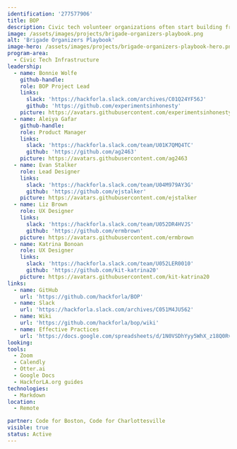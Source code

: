 ```yaml
---
identification: '277577906'
title: BOP
description: Civic tech volunteer organizations often start building from scratch, which uses up valuable resources (time, labor and momentum).  This project aims to improve existing structures and create new ones that make it easier to share replicable processes and practices so that organizers and members can iterate on each other's work, improving outcomes for the civic tech ecosystem.
image: /assets/images/projects/brigade-organizers-playbook.png
alt: 'Brigade Organizers Playbook'
image-hero: /assets/images/projects/brigade-organizers-playbook-hero.png
program-area: 
  - Civic Tech Infrastructure
leadership:
  - name: Bonnie Wolfe
    github-handle:
    role: BOP Project Lead
    links:
      slack: 'https://hackforla.slack.com/archives/C01Q24YF56J'
      github: 'https://github.com/experimentsinhonesty'
    picture: https://avatars.githubusercontent.com/experimentsinhonesty
  - name: Aleiya Gafar
    github-handle:
    role: Product Manager
    links:
      slack: 'https://hackforla.slack.com/team/U01K7QMQ4TC'
      github: 'https://github.com/ag2463'
    picture: https://avatars.githubusercontent.com/ag2463
  - name: Evan Stalker
    role: Lead Designer
    links:
      slack: 'https://hackforla.slack.com/team/U04M979AY3G'
      github: 'https://github.com/ejstalker'
    picture: https://avatars.githubusercontent.com/ejstalker
  - name: Liz Brown
    role: UX Designer
    links:
      slack: 'https://hackforla.slack.com/team/U052DR4HVJS'
      github: 'https://github.com/ermbrown'
    picture: https://avatars.githubusercontent.com/ermbrown
  - name: Katrina Bonoan 
    role: UX Designer
    links:
      slack: 'https://hackforla.slack.com/team/U052LER0010'
      github: 'https://github.com/kit-katrina20'
    picture: https://avatars.githubusercontent.com/kit-katrina20
links:
  - name: GitHub
    url: 'https://github.com/hackforla/BOP'
  - name: Slack
    url: 'https://hackforla.slack.com/archives/C051M4JU562'
  - name: Wiki
    url: 'https://github.com/hackforla/bop/wiki'
  - name: Effective Practices
    url: 'https://docs.google.com/spreadsheets/d/1N0VSDhYyy5WhX_z18Q0RvLlGO29JGGdMxVsD4X3nFYs/edit#gid=1425278717'
looking:
tools: 
  - Zoom
  - Calendly
  - Otter.ai
  - Google Docs
  - HackforLA.org guides
technologies:
  - Markdown
location:
  - Remote

partner: Code for Boston, Code for Charlottesville
visible: true
status: Active
---
```

